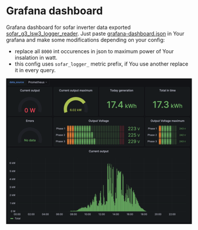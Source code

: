 # Grafana dashboard

Grafana dashboard for sofar inverter data exported [sofar_g3_lsw3_logger_reader](https://github.com/kubaceg/sofar_g3_lsw3_logger_reader). Just paste [grafana-dashboard.json](../../master/grafana/grafana-dashboard.json?raw=true) in Your grafana and make some modifications depending on your config:

* replace all `8000` int occurences in json to maximum power of Your insalation in watt.
* this config uses `sofar_logger_` metric prefix, if You use another replace it in every query.

![Alt text](dashboard.png?raw=true "Grafana dashboard")
